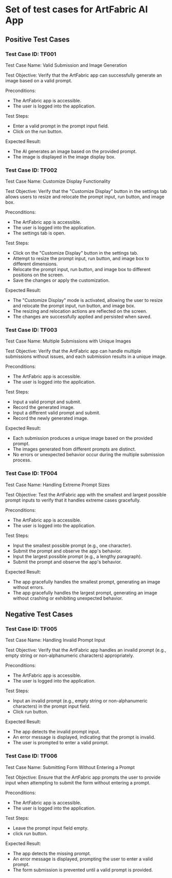# Set of test cases for ArtFabric AI App

## Positive Test Cases

### Test Case ID: TF001

Test Case Name: Valid Submission and Image Generation

Test Objective: Verify that the ArtFabric app can successfully generate an image based on a valid prompt.

Preconditions:

* The ArtFabric app is accessible.
* The user is logged into the application.

Test Steps:

* Enter a valid prompt in the prompt input field.
* Click on the run button.

Expected Result:

* The AI generates an image based on the provided prompt.
* The image is displayed in the image display box.

### Test Case ID: TF002

Test Case Name: Customize Display Functionality

Test Objective: Verify that the "Customize Display" button in the settings tab allows users to resize and relocate the prompt input, run button, and image box.

Preconditions:

* The ArtFabric app is accessible.
* The user is logged into the application.
* The settings tab is open.

Test Steps:

* Click on the "Customize Display" button in the settings tab.
* Attempt to resize the prompt input, run button, and image box to different dimensions.
* Relocate the prompt input, run button, and image box to different positions on the screen.
* Save the changes or apply the customization.

Expected Result:

* The "Customize Display" mode is activated, allowing the user to resize and relocate the prompt input, run button, and image box.
* The resizing and relocation actions are reflected on the screen.
* The changes are successfully applied and persisted when saved.

### Test Case ID: TF003

Test Case Name: Multiple Submissions with Unique Images

Test Objective: Verify that the ArtFabric app can handle multiple submissions without issues, and each submission results in a unique image.

Preconditions:

* The ArtFabric app is accessible.
* The user is logged into the application.

Test Steps:

* Input a valid prompt and submit.
* Record the generated image.
* Input a different valid prompt and submit.
* Record the newly generated image.

Expected Result:

* Each submission produces a unique image based on the provided prompt.
* The images generated from different prompts are distinct.
* No errors or unexpected behavior occur during the multiple submission process.

### Test Case ID: TF004

Test Case Name: Handling Extreme Prompt Sizes

Test Objective: Test the ArtFabric app with the smallest and largest possible prompt inputs to verify that it handles extreme cases gracefully.

Preconditions:

* The ArtFabric app is accessible.
* The user is logged into the application.

Test Steps:

* Input the smallest possible prompt (e.g., one character).
* Submit the prompt and observe the app's behavior.
* Input the largest possible prompt (e.g., a lengthy paragraph).
* Submit the prompt and observe the app's behavior.

Expected Result:

* The app gracefully handles the smallest prompt, generating an image without errors.
* The app gracefully handles the largest prompt, generating an image without crashing or exhibiting unexpected behavior.

## Negative Test Cases


### Test Case ID: TF005

Test Case Name: Handling Invalid Prompt Input

Test Objective: Verify that the ArtFabric app handles an invalid prompt (e.g., empty string or non-alphanumeric characters) appropriately.

Preconditions:

* The ArtFabric app is accessible.
* The user is logged into the application.

Test Steps:

* Input an invalid prompt (e.g., empty string or non-alphanumeric characters) in the prompt input field.
* Click run button.

Expected Result:

* The app detects the invalid prompt input.
* An error message is displayed, indicating that the prompt is invalid.
* The user is prompted to enter a valid prompt.

### Test Case ID: TF006

Test Case Name: Submitting Form Without Entering a Prompt

Test Objective: Ensure that the ArtFabric app prompts the user to provide input when attempting to submit the form without entering a prompt.

Preconditions:

* The ArtFabric app is accessible.
* The user is logged into the application.

Test Steps:

* Leave the prompt input field empty.
* click run button.

Expected Result:

* The app detects the missing prompt.
* An error message is displayed, prompting the user to enter a valid prompt.
* The form submission is prevented until a valid prompt is provided.